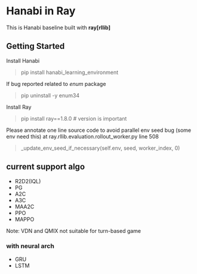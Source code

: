 # Hanabi in Ray

This is Hanabi baseline built with **ray[rllib]**

## Getting Started

Install Hanabi
> pip install hanabi_learning_environment

If bug reported related to *enum* package
> pip uninstall -y enum34

Install Ray
> pip install ray==1.8.0 # version is important

Please annotate one line source code to avoid parallel env seed bug (some env need this)
at ray.rllib.evaluation.rollout_worker.py line 508

> _update_env_seed_if_necessary(self.env, seed, worker_index, 0)

## current support algo
- R2D2(IQL)
- PG
- A2C
- A3C
- MAA2C
- PPO
- MAPPO

Note: VDN and QMIX not suitable for turn-based game
  
### with neural arch
- GRU
- LSTM



